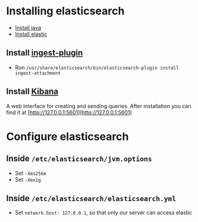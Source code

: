 # Installing elasticsearch
* [Install java](https://www.digitalocean.com/community/tutorials/how-to-install-java-with-apt-get-on-ubuntu-16-04)
* [Install elastic](https://www.digitalocean.com/community/tutorials/how-to-install-and-configure-elasticsearch-on-ubuntu-16-04#step-1-%E2%80%94-downloading-and-installing-elasticsearch)

## Install [ingest-plugin](https://www.elastic.co/guide/en/elasticsearch/plugins/current/ingest-attachment.html)
* Run `/usr/share/elasticsearch/bin/elasticsearch-plugin install ingest-attachment`

## Install [Kibana](https://www.elastic.co/guide/en/kibana/current/deb.html)
A web interface for creating and sending queries.
After installation you can find it at [http://127.0.0.1:5601](http://127.0.0.1:5601)

# Configure elasticsearch

## Inside `/etc/elasticsearch/jvm.options`
* Set `-Xms256m`
* Set `-Xmx1g`

## Inside `/etc/elasticsearch/elasticsearch.yml`
* Set `network.host: 127.0.0.1`, so that only our server can access elastic
